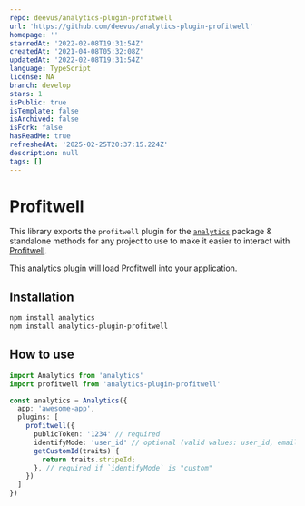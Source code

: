 ```yaml
---
repo: deevus/analytics-plugin-profitwell
url: 'https://github.com/deevus/analytics-plugin-profitwell'
homepage: ''
starredAt: '2022-02-08T19:31:54Z'
createdAt: '2021-04-08T05:32:08Z'
updatedAt: '2022-02-08T19:31:54Z'
language: TypeScript
license: NA
branch: develop
stars: 1
isPublic: true
isTemplate: false
isArchived: false
isFork: false
hasReadMe: true
refreshedAt: '2025-02-25T20:37:15.224Z'
description: null
tags: []
---
```


<!--
title: Adding Profitwell to your app using open source analytics
description: Connect Profitwell to the analytics library
pageTitle: Profitwell
-->

# Profitwell

This library exports the `profitwell` plugin for the [`analytics`](https://www.npmjs.com/package/analytics) package & standalone methods for any project to use to make it easier to interact with [Profitwell](https://www.profitwell.com/).

This analytics plugin will load Profitwell into your application.

## Installation

```bash
npm install analytics
npm install analytics-plugin-profitwell
```

## How to use

```typescript
import Analytics from 'analytics'
import profitwell from 'analytics-plugin-profitwell'

const analytics = Analytics({
  app: 'awesome-app',
  plugins: [
    profitwell({
      publicToken: '1234' // required
      identifyMode: 'user_id' // optional (valid values: user_id, email, custom)
      getCustomId(traits) {
        return traits.stripeId;
      }, // required if `identifyMode` is "custom"
    })
  ]
})
```
